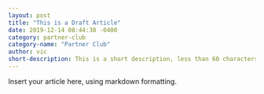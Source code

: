 ```yaml
---
layout: post
title: "This is a Draft Article"
date: 2019-12-14 08:44:38 -0400
category: partner-club
category-name: "Partner Club"
author: vic
short-description: This is a short description, less than 60 characters if possible.
---
```


Insert your article here, using markdown formatting.

